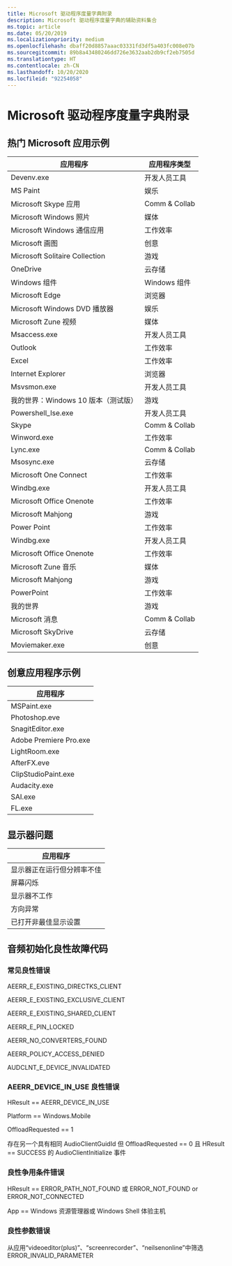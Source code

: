 ```yaml
---
title: Microsoft 驱动程序度量字典附录
description: Microsoft 驱动程序度量字典的辅助资料集合
ms.topic: article
ms.date: 05/20/2019
ms.localizationpriority: medium
ms.openlocfilehash: dbaff20d8857aaac03331fd3df5a403fc008e07b
ms.sourcegitcommit: 89b8a43480246dd726e3632aab2db9cf2eb7505d
ms.translationtype: HT
ms.contentlocale: zh-CN
ms.lasthandoff: 10/20/2020
ms.locfileid: "92254058"
---
```

# <a name="appendix-for-the-microsoft-driver-measure-dictionary"></a>Microsoft 驱动程序度量字典附录

## <a name="top-microsoft-apps-example"></a>热门 Microsoft 应用示例

|应用程序|应用程序类型|
|----|----|
|Devenv.exe|开发人员工具|
|MS Paint|娱乐|
|Microsoft Skype 应用|Comm & Collab|
|Microsoft Windows 照片|媒体|
|Microsoft Windows 通信应用|工作效率|
|Microsoft 画图|创意|
|Microsoft Solitaire Collection|游戏|
|OneDrive|云存储|
|Windows 组件|Windows 组件|
|Microsoft Edge|浏览器|
|Microsoft Windows DVD 播放器|娱乐|
|Microsoft Zune 视频|媒体|
|Msaccess.exe|开发人员工具|
|Outlook|工作效率|
|Excel|工作效率|
|Internet Explorer|浏览器|
|Msvsmon.exe|开发人员工具|
|我的世界：Windows 10 版本（测试版）|游戏|
|Powershell_Ise.exe|开发人员工具|
|Skype|Comm & Collab|
|Winword.exe|工作效率|
|Lync.exe|Comm & Collab|
|Msosync.exe|云存储|
|Microsoft One Connect|工作效率|
|Windbg.exe|开发人员工具|
|Microsoft Office Onenote|工作效率|
|Microsoft Mahjong|游戏|
|Power Point|工作效率|
|Windbg.exe|开发人员工具|
|Microsoft Office Onenote|工作效率|
|Microsoft Zune 音乐|媒体|
|Microsoft Mahjong|游戏|
|PowerPoint|工作效率|
|我的世界|游戏|
|Microsoft 消息|Comm & Collab|
|Microsoft SkyDrive|云存储|
|Moviemaker.exe|创意|

## <a name="creative-applications-example"></a>创意应用程序示例

|应用程序|
|----|
|MSPaint.exe|
|Photoshop.eve|
|SnagitEditor.exe|
|Adobe Premiere Pro.exe|
|LightRoom.exe|
|AfterFX.eve|
|ClipStudioPaint.exe|
|Audacity.exe|
|SAI.exe|
|FL.exe|

## <a name="display-issues"></a>显示器问题

|应用程序|
|----|
|显示器正在运行但分辨率不佳|
|屏幕闪烁|
|显示器不工作|
|方向异常|
|已打开非最佳显示设置|

## <a name="audio-initialization-benign-failure-codes"></a>音频初始化良性故障代码

### <a name="common-benign-errors"></a>常见良性错误

AEERR_E_EXISTING_DIRECTKS_CLIENT

AEERR_E_EXISTING_EXCLUSIVE_CLIENT

AEERR_E_EXISTING_SHARED_CLIENT

AEERR_E_PIN_LOCKED

AEERR_NO_CONVERTERS_FOUND

AEERR_POLICY_ACCESS_DENIED

AUDCLNT_E_DEVICE_INVALIDATED

### <a name="aeerr_device_in_use-benign-errors"></a>AEERR_DEVICE_IN_USE 良性错误

HResult == AEERR_DEVICE_IN_USE

Platform == Windows.Mobile

OffloadRequested == 1

存在另一个具有相同 AudioClientGuidId 但 OffloadRequested == 0 且 HResult == SUCCESS 的 AudioClientInitialize 事件

### <a name="benign-race-condition-errors"></a>良性争用条件错误

HResult == ERROR_PATH_NOT_FOUND 或 ERROR_NOT_FOUND or ERROR_NOT_CONNECTED

App == Windows 资源管理器或 Windows Shell 体验主机

### <a name="benign-parameter-error"></a>良性参数错误

从应用“videoeditor(plus)”、“screenrecorder”、“neilsenonline”中筛选 ERROR_INVALID_PARAMETER
